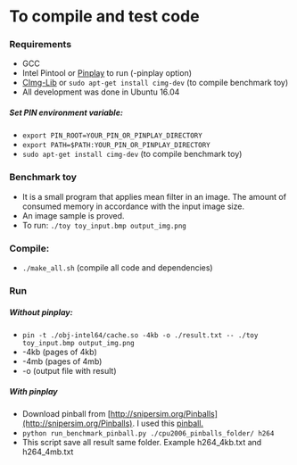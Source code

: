 # To compile and test code

### Requirements

* GCC
* Intel Pintool or [Pinplay](https://software.intel.com/en-us/articles/program-recordreplay-toolkit) to run (-pinplay option)
* [CImg-Lib](http://cimg.eu/) or `sudo apt-get install cimg-dev` (to compile benchmark toy)
* All development was done in Ubuntu 16.04

##### Set PIN environment variable:

* `export PIN_ROOT=YOUR_PIN_OR_PINPLAY_DIRECTORY`
* `export PATH=$PATH:YOUR_PIN_OR_PINPLAY_DIRECTORY`
* `sudo apt-get install cimg-dev` (to compile benchmark toy)

### Benchmark toy
* It is a small program that applies mean filter in an image. The amount of consumed memory in accordance with the input image size.
* An image sample is proved.
* To run: `./toy toy_input.bmp output_img.png`

### Compile: 
* `./make_all.sh` (compile all code and dependencies)

### Run

##### Without pinplay: 
* `pin -t ./obj-intel64/cache.so -4kb -o ./result.txt -- ./toy toy_input.bmp output_img.png`
* -4kb (pages of 4kb)
* -4mb (pages of 4mb)
* -o (output file with result)

##### With pinplay
* Download pinball from [http://snipersim.org/Pinballs](http://snipersim.org/Pinballs). I used this [pinball.](http://snipersim.org/documents/pinballs/cpu2006-pinpoints-w0-d1B-m1.tar)
* `python run_benchmark_pinball.py ./cpu2006_pinballs_folder/ h264` 
* This script save all result same folder. Example h264_4kb.txt and h264_4mb.txt
